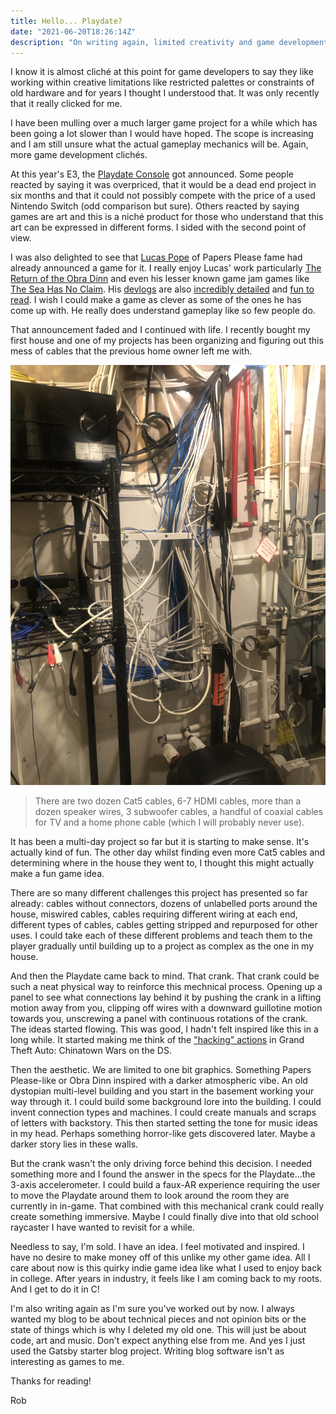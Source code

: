 ```yaml
---
title: Hello... Playdate?
date: "2021-06-20T18:26:14Z"
description: "On writing again, limited creativity and game development"
---
```


I know it is almost cliché at this point for game developers to say they like working within creative limitations like restricted palettes or constraints of old hardware and for years I thought I understood that. It was only recently that it really clicked for me.

I have been mulling over a much larger game project for a while which has been going a lot slower than I would have hoped. The scope is increasing and I am still unsure what the actual gameplay mechanics will be. Again, more game development clichés.

At this year's E3, the [Playdate Console](https://play.date) got announced. Some people reacted by saying it was overpriced, that it would be a dead end project in six months and that it could not possibly compete with the price of a used Nintendo Switch (odd comparison but sure). Others reacted by saying games are art and this is a niché product for those who understand that this art can be expressed in different forms. I sided with the second point of view.

I was also delighted to see that [Lucas Pope](https://dukope.itch.io/mars-after-midnight/devlog/261758/mars-after-midnight) of Papers Please fame had already announced a game for it. I really enjoy Lucas' work particularly [The Return of the Obra Dinn](https://store.steampowered.com/app/653530/Return_of_the_Obra_Dinn/) and even his lesser known game jam games like [The Sea Has No Claim](https://dukope.com/sea/play.html). His [devlogs](https://forums.tigsource.com/index.php?topic=29750) are also [incredibly detailed](https://forums.tigsource.com/index.php?topic=40832.0) and [fun to read](https://dukope.itch.io/mars-after-midnight/devlog/263965/making-martian-faces). I wish I could make a game as clever as some of the ones he has come up with. He really does understand gameplay like so few people do.

That announcement faded and I continued with life. I recently bought my first house and one of my projects has been organizing and figuring out this mess of cables that the previous home owner left me with.

![Furnace Room Wiring](./furnace_room_wiring.jpg)

> There are two dozen Cat5 cables, 6-7 HDMI cables, more than a dozen speaker wires, 3 subwoofer cables, a handful of coaxial cables for TV and a home phone cable (which I will probably never use).

It has been a multi-day project so far but it is starting to make sense. It's actually kind of fun. The other day whilst finding even more Cat5 cables and determining where in the house they went to, I thought this might actually make a fun game idea.

There are so many different challenges this project has presented so far already: cables without connectors, dozens of unlabelled ports around the house, miswired cables, cables requiring different wiring at each end, different types of cables, cables getting stripped and repurposed for other uses. I could take each of these different problems and teach them to the player gradually until building up to a project as complex as the one in my house.

And then the Playdate came back to mind. That crank. That crank could be such a neat physical way to reinforce this mechnical process. Opening up a panel to see what connections lay behind it by pushing the crank in a lifting motion away from you, clipping off wires with a downward guillotine motion towards you, unscrewing a panel with continuous rotations of the crank. The ideas started flowing. This was good, I hadn't felt inspired like this in a long while. It started making me think of the ["hacking" actions](https://www.youtube.com/watch?v=wBMFBDDaEQc) in Grand Theft Auto: Chinatown Wars on the DS.

Then the aesthetic. We are limited to one bit graphics. Something Papers Please-like or Obra Dinn inspired with a darker atmospheric vibe. An old dystopian multi-level building and you start in the basement working your way through it. I could build some background lore into the building. I could invent connection types and machines. I could create manuals and scraps of letters with backstory. This then started setting the tone for music ideas in my head. Perhaps something horror-like gets discovered later. Maybe a darker story lies in these walls.

But the crank wasn't the only driving force behind this decision. I needed something more and I found the answer in the specs for the Playdate...the 3-axis accelerometer. I could build a faux-AR experience requiring the user to move the Playdate around them to look around the room they are currently in in-game. That combined with this mechanical crank could really create something immersive. Maybe I could finally dive into that old school raycaster I have wanted to revisit for a while.

Needless to say, I'm sold. I have an idea. I feel motivated and inspired. I have no desire to make money off of this unlike my other game idea. All I care about now is this quirky indie game idea like what I used to enjoy back in college. After years in industry, it feels like I am coming back to my roots. And I get to do it in C!

I'm also writing again as I'm sure you've worked out by now. I always wanted my blog to be about technical pieces and not opinion bits or the state of things which is why I deleted my old one. This will just be about code, art and music. Don't expect anything else from me. And yes I just used the Gatsby starter blog project. Writing blog software isn't as interesting as games to me.

Thanks for reading!

Rob
